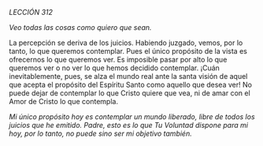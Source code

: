 *LECCIÓN 312*

*Veo todas las cosas como quiero que sean.*

La percepción se deriva de los juicios. Habiendo juzgado, vemos, por lo tanto, lo que queremos contemplar. Pues el único propósito de la vista es ofrecernos lo que queremos ver. Es imposible pasar por alto lo que queremos ver o no ver lo que hemos decidido contemplar. ¡Cuán inevitablemente, pues, se alza el mundo real ante la santa visión de aquel que acepta el propósito del Espíritu Santo como aquello que desea ver! No puede dejar de contemplar lo que Cristo quiere que vea, ni de amar con el Amor de Cristo lo que contempla.

_Mi único propósito hoy es contemplar un mundo liberado, libre de todos los juicios que he emitido. Padre, esto es lo que Tu Voluntad dispone para mi hoy, por lo tanto, no puede sino ser mi objetivo también._